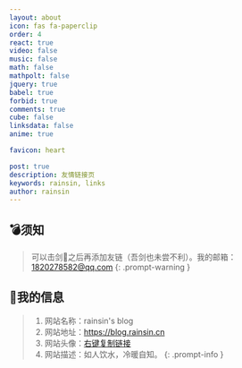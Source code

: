 ```yaml
---
layout: about
icon: fas fa-paperclip
order: 4
react: true
video: false
music: false
math: false
mathpolt: false
jquery: true
babel: true
forbid: true
comments: true
cube: false
linksdata: false
anime: true

favicon: heart

post: true
description: 友情链接页
keywords: rainsin, links
author: rainsin
---
```


<style>
  /*  */
@font-face {
    font-family: "Link 隶书";
    src: url("https://rainsin-1305486451.file.myqcloud.com/rainsin-blog/fonts/links/%E8%87%AA%E7%95%99%E5%AE%8B.woff");
}

#core-wrapper,
#tail-wrapper {
    width: 100%;
    padding-right: 0 !important;
    padding-left: 0 !important;
}

#access-tags,
#access-lastmod {
    display: none;
}

#links-box{
    width: 100%;
    margin-bottom: 25px;
}

.links-box{
    display: grid;
    grid-template-columns: 1fr 1fr 1fr;
    gap: 1rem;
}

@media (max-width: 1300px) {
    .links-box{
        grid-template-columns: 1fr 1fr;
    }
    /* #core-wrapper,
    #tail-wrapper {
    width: 100%;
    padding-right: calc(var(--bs-gutter-x) * .5) !important;
} */
}
@media (max-width: 1000px) {
    .links-box{
        grid-template-columns: 1fr;
    }
}

.links-item-box{
    display: flex;
    color: black;
    padding: 12px;
    background-color: var(--box-bg);
    box-shadow: 0 8px 16px -4px #2c2d300c;
    border: var(--box-border) !important;
    border-radius: 12px;
    transition: all .4s ease-in-out;
}

.links-item-box:hover{
    box-shadow: 0px 0px 20px #a6a8af55;
    border-bottom: var(--box-border) !important;
}

.links-item-img-box{
    display: flex;
    width: 88px;
    aspect-ratio: 1;
    align-content: center;
    justify-content: center;
    flex-wrap: wrap;
}
.links-item-img{
    background-size: cover;
    background-position: center;
    width: 64px;
    height: 64px;
    border-radius: 32px;
    border: 1px solid #dadce0;
}
.links-item-info-box{
    display: flex;
    flex-direction: column;
    justify-content: center;
    margin-left: 18px;
    flex: 1;
    /* font-family: "Link 隶书"; */
    font-weight: bold;
}

.links-item-info-name{
    font-size: 1.4rem;
    color: #000;
    line-height: 2.2rem;
}
.links-item-info-url{
    font-size: .8rem;
    color: #767676;
}
.links-item-info-dec{
    font-size: .8rem;
    color: #767676;
}

</style>

<div id="links-box"></div>

## 💣须知

> 可以击剑🤺之后再添加友链（吾剑也未尝不利）。我的邮箱：1820278582@qq.com
{: .prompt-warning }

## 🔗我的信息

> 1. 网站名称：rainsin's blog
> 2. 网站地址：https://blog.rainsin.cn
> 3. 网站头像：[右键复制链接](https://dlink.host/1drv/aHR0cHM6Ly8xZHJ2Lm1zL2kvcyFBb2VyMmNVNVNsT0ZoX0pMWUVkY1dXQjNvSEFuREE_ZT1FekMwdXQ.webp)
> 4. 网站描述：如人饮水，冷暖自知。
{: .prompt-info }


<script type="text/babel" src="/assets/links/links.js"></script>

